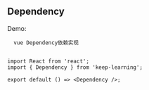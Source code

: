 ## Dependency

Demo:

```
  vue Dependency依赖实现
```

```ts

```

```tsx
import React from 'react';
import { Dependency } from 'keep-learning';

export default () => <Dependency />;
```
